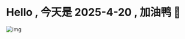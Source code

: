 
# Hello , 今天是 2025-4-20 , 加油鸭 🤭

![img](https://v1.jinrishici.com/all.svg?font-size=18&spacing=4)

